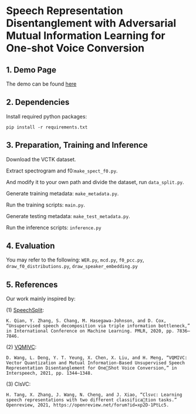 # Speech Representation Disentanglement with Adversarial Mutual Information Learning for One-shot Voice Conversion

## 1. Demo Page

The demo  can be found [here](https://im1eon.github.io/IS2022-SRDVC/)

## 2. Dependencies

Install required python packages:

`pip install -r requirements.txt`

## 3. Preparation, Training and Inference

Download the VCTK dataset.

Extract spectrogram and f0:`make_spect_f0.py`. 

And modify it to your own path and divide the dataset, run `data_split.py`.

Generate training metadata: `make_metadata.py`.

Run the training scripts: `main.py`.

Generate testing metadata: `make_test_metadata.py`.

Run the inference scripts: `inference.py`

## 4. Evaluation

You may refer to the following: `WER.py`, `mcd.py`, `f0_pcc.py`, `draw_f0_distributions.py`, `draw_speaker_embedding.py`

## 5. References

Our work mainly inspired by:

(1) [SpeechSplit](https://github.com/auspicious3000/SpeechSplit#readme):
```
K. Qian, Y. Zhang, S. Chang, M. Hasegawa-Johnson, and D. Cox, “Unsupervised speech decomposition via triple information bottleneck,” in International Conference on Machine Learning. PMLR, 2020, pp. 7836–7846.
```

(2) [VQMIVC](https://github.com/Wendison/VQMIVC):
```
D. Wang, L. Deng, Y. T. Yeung, X. Chen, X. Liu, and H. Meng, “VQMIVC: Vector Quantization and Mutual Information-Based Unsupervised Speech Representation Disentanglement for OneShot Voice Conversion,” in Interspeech, 2021, pp. 1344–1348.
```

(3) ClsVC:
```
H. Tang, X. Zhang, J. Wang, N. Cheng, and J. Xiao, “Clsvc: Learning speech representations with two different classification tasks.” Openreview, 2021, https://openreview.net/forum?id=xp2D-1PtLc5.
```

[comment]: <> (## 5. Citation)

[comment]: <> (If you find our work useful in your research, please consider citing:)

[comment]: <> (```)

[comment]: <> (@inproceedings{yang2022Speech,)

[comment]: <> (  author={SiCheng Yang and Methawee Tantrawenith and Haolin Zhuang and Zhiyong Wu and Aolan Sun and Jianzong Wang and ning cheng and Huaizhen Tang and Xintao Zhao and Jie Wang and Helen Meng},)

[comment]: <> (  title={{Speech Representation Disentanglement with Adversarial Mutual Information Learning for One-shot Voice Conversion}},)

[comment]: <> (  year=2022,)

[comment]: <> (  booktitle={Proc. Interspeech 2022},)

[comment]: <> (})

[comment]: <> (```)
[comment]: <> (  pages={846--850},)

[comment]: <> (  doi={10.21437/Interspeech.2021-1990})